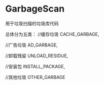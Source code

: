 # GarbageScan
用于垃圾扫描的垃圾库代码

总体分为五类：
//缓存垃圾
CACHE_GARBAGE,

//广告垃圾
AD_GARBAGE,

//卸载残留
UNLOAD_RESIDUE,

//安装包
INSTALL_PACKAGE,

//其他垃圾
OTHER_GARBAGE
